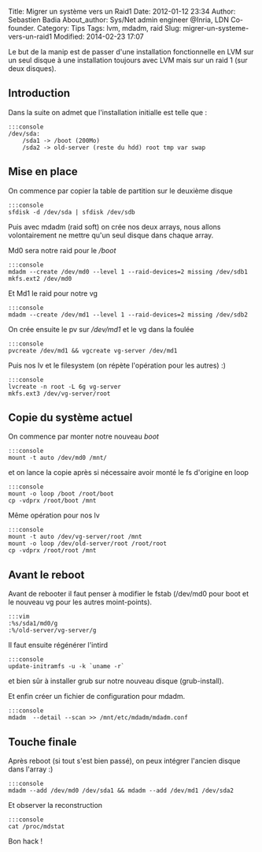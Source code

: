 Title: Migrer un système vers un Raid1
Date: 2012-01-12 23:34
Author: Sebastien Badia
About_author: Sys/Net admin engineer @Inria, LDN Co-founder.
Category: Tips
Tags: lvm, mdadm, raid
Slug: migrer-un-systeme-vers-un-raid1
Modified: 2014-02-23 17:07

Le but de la manip est de passer d'une installation fonctionnelle en LVM  sur un seul disque à une installation toujours avec LVM mais sur un raid  1 (sur deux disques).

## Introduction

Dans la suite on admet que l'installation initialle est telle que :

    :::console
    /dev/sda:
        /sda1 -> /boot (200Mo)
        /sda2 -> old-server (reste du hdd) root tmp var swap

## Mise en place

On commence par copier la table de partition sur le deuxième disque

    :::console
    sfdisk -d /dev/sda | sfdisk /dev/sdb

Puis avec mdadm (raid soft) on crée nos deux arrays, nous allons volontairement ne mettre qu'un seul disque dans chaque array.

Md0 sera notre raid pour le */boot*

    :::console
    mdadm --create /dev/md0 --level 1 --raid-devices=2 missing /dev/sdb1
    mkfs.ext2 /dev/md0

Et Md1 le raid pour notre vg

    :::console
    mdadm --create /dev/md1 --level 1 --raid-devices=2 missing /dev/sdb2

On crée ensuite le pv sur */dev/md1* et le vg dans la foulée

    :::console
    pvcreate /dev/md1 && vgcreate vg-server /dev/md1

Puis nos lv et le filesystem (on répète l'opération pour les autres) :)

    :::console
    lvcreate -n root -L 6g vg-server
    mkfs.ext3 /dev/vg-server/root

## Copie du système actuel

On commence par monter notre nouveau *boot*

    :::console
    mount -t auto /dev/md0 /mnt/

et on lance la copie après si nécessaire avoir monté le fs d'origine en loop

    :::console
    mount -o loop /boot /root/boot
    cp -vdprx /root/boot /mnt

Même opération pour nos lv

    :::console
    mount -t auto /dev/vg-server/root /mnt
    mount -o loop /dev/old-server/root /root/root
    cp -vdprx /root/root /mnt

## Avant le reboot

Avant de rebooter il faut penser à modifier le fstab (/dev/md0 pour boot  et le nouveau vg pour les autres moint-points).

    :::vim
    :%s/sda1/md0/g
    :%/old-server/vg-server/g

Il faut ensuite régénérer l'intird

    :::console
    update-initramfs -u -k `uname -r`

et bien sûr à installer grub sur  notre nouveau disque (grub-install).

Et enfin créer un fichier de configuration pour mdadm.

    :::console
    mdadm  --detail --scan >> /mnt/etc/mdadm/mdadm.conf

## Touche finale

Après reboot (si tout s'est bien passé), on peux intégrer l'ancien disque dans l'array :)

    :::console
    mdadm --add /dev/md0 /dev/sda1 && mdadm --add /dev/md1 /dev/sda2

Et observer la reconstruction  

    :::console
    cat /proc/mdstat

Bon hack !
